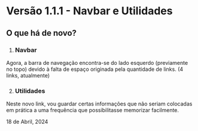 # Versão 1.1.1 - Navbar e Utilidades

## O que há de novo?

1. ### Navbar

Agora, a barra de navegação encontra-se do lado esquerdo (previamente no topo) devido à falta de espaço originada pela quantidade de links. (4 links, atualmente)

2. ### Utilidades

Neste novo link, vou guardar certas informações que não seriam colocadas em prática a uma frequência que possibilitasse memorizar facilmente.

<date>18 de Abril, 2024</date>
